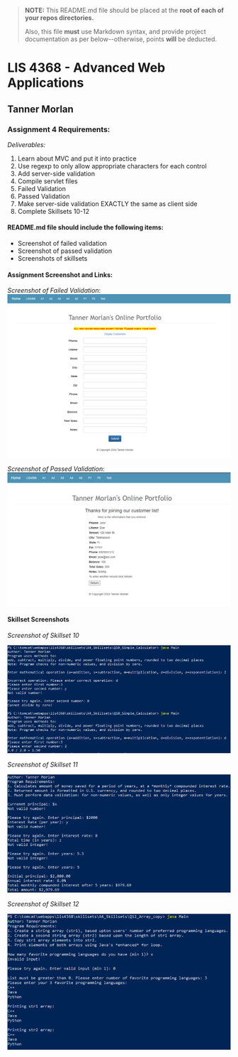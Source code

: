 > **NOTE:** This README.md file should be placed at the **root of each of your repos directories.**
>
>Also, this file **must** use Markdown syntax, and provide project documentation as per below--otherwise, points **will** be deducted.
>

# LIS 4368 - Advanced Web Applications

## Tanner Morlan

### Assignment 4 Requirements:

*Deliverables:*

1. Learn about MVC and put it into practice
1. Use regexp to only allow appropriate characters for each control
1. Add server-side validation
1. Compile servlet files
1. Failed Validation
1. Passed Validation
1. Make server-side validation EXACTLY the same as client side
1. Complete Skillsets 10-12

#### README.md file should include the following items:

* Screenshot of failed validation
* Screenshot of passed validation
* Screenshots of skillsets


#### Assignment Screenshot and Links:
*Screenshot of Failed Validation*: <br />
![Failed Validation](img/failed_validation.png "Failed validation")

*Screenshot of Passed Validation*: <br />
![Failed Validation](img/passed_validation.png "Passed validation")

#### Skillset Screenshots

*Screenshot of Skillset 10*

![Skillset 10 Screenshot](img/skillset_10.png)

*Screenshot of Skillset 11*

![Skillset 11 Screenshot](img/skillset_11.png)

*Screenshot of Skillset 12*

![Skillset 9 Screenshot](img/skillset_12.png)